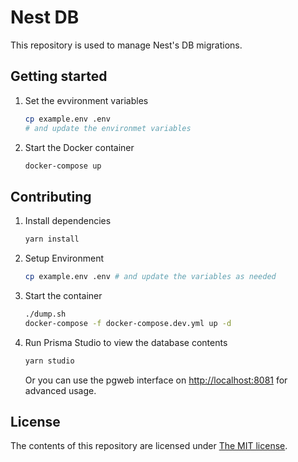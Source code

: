 # Nest DB

This repository is used to manage Nest's DB migrations.

## Getting started

1. Set the evvironment variables

   ```sh
   cp example.env .env
   # and update the environmet variables
   ```

2. Start the Docker container

   ```sh
   docker-compose up
   ```

## Contributing

1. Install dependencies

   ```sh
   yarn install
   ```

2. Setup Environment

   ```sh
   cp example.env .env # and update the variables as needed
   ```

3. Start the container

   ```sh
   ./dump.sh
   docker-compose -f docker-compose.dev.yml up -d
   ```

4. Run Prisma Studio to view the database contents

   ```sh
   yarn studio
   ```

   Or you can use the pgweb interface on <http://localhost:8081> for advanced usage.

## License

The contents of this repository are licensed under [The MIT license](LICENSE).
